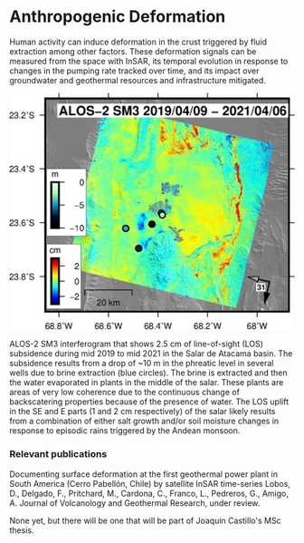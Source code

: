 # **Anthropogenic Deformation**

Human activity can induce deformation in the crust triggered by fluid extraction among other factors. These deformation signals can be measured from the space with InSAR, its temporal evolution in response to changes in the pumping rate tracked over time, and its impact over groundwater and geothermal resources and infrastructure mitigated. 

<img style="float: center;" src="/images/alos2salar.jpg">

ALOS-2 SM3 interferogram that shows 2.5 cm of line-of-sight (LOS) subsidence during mid 2019 to mid 2021 in the Salar de Atacama basin. The subsidence results from a drop of ~10 m in the phreatic level in several wells due to brine extraction (blue circles). The brine is extracted and then the water evaporated in plants in the middle of the salar. These plants are areas of very low coherence due to the continuous change of backscatering properties because of the presence of water. The LOS uplift in the SE and E parts (1 and 2 cm respectively) of the salar likely results from a combination of either salt growth and/or soil moisture changes in response to episodic rains triggered by the Andean monsoon.

### **Relevant publications**

Documenting surface deformation at the first geothermal power plant in South America (Cerro Pabellón, Chile) by satellite InSAR time-series
Lobos, D., Delgado, F., Pritchard, M., Cardona, C., Franco, L., Pedreros, G., Amigo, A. Journal of Volcanology and Geothermal Research, under review.


None yet, but there will be one that will be part of Joaquin Castillo's MSc thesis.
